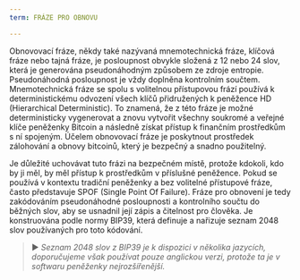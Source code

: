 ```yaml
---
term: FRÁZE PRO OBNOVU

---
```

Obnovovací fráze, někdy také nazývaná mnemotechnická fráze, klíčová fráze nebo tajná fráze, je posloupnost obvykle složená z 12 nebo 24 slov, která je generována pseudonáhodným způsobem ze zdroje entropie. Pseudonáhodná posloupnost je vždy doplněna kontrolním součtem. Mnemotechnická fráze se spolu s volitelnou přístupovou frází používá k deterministickému odvození všech klíčů přidružených k peněžence HD (Hierarchical Deterministic). To znamená, že z této fráze je možné deterministicky vygenerovat a znovu vytvořit všechny soukromé a veřejné klíče peněženky Bitcoin a následně získat přístup k finančním prostředkům s ní spojeným. Účelem obnovovací fráze je poskytnout prostředek zálohování a obnovy bitcoinů, který je bezpečný a snadno použitelný.

Je důležité uchovávat tuto frázi na bezpečném místě, protože kdokoli, kdo by ji měl, by měl přístup k prostředkům v příslušné peněžence. Pokud se používá v kontextu tradiční peněženky a bez volitelné přístupové fráze, často představuje SPOF (Single Point Of Failure). Fráze pro obnovení je tedy zakódováním pseudonáhodné posloupnosti a kontrolního součtu do běžných slov, aby se usnadnil její zápis a čitelnost pro člověka. Je konstruována podle normy BIP39, která definuje a nařizuje seznam 2048 slov používaných pro toto kódování.

> ► *Seznam 2048 slov z BIP39 je k dispozici v několika jazycích, doporučujeme však používat pouze anglickou verzi, protože ta je v softwaru peněženky nejrozšířenější.*